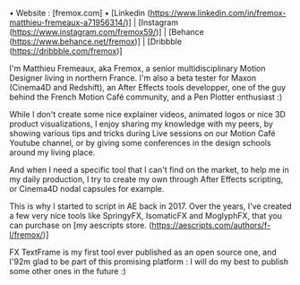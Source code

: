 • Website : [fremox.com]
• [Linkedin (https://www.linkedin.com/in/fremox-matthieu-fremeaux-a71956314/)] | [Instagram (https://www.instagram.com/fremox59/)] | [Behance (https://www.behance.net/fremox)] | [Dribbble (https://dribbble.com/fremox)]

I'm Matthieu Fremeaux, aka Fremox, a senior multidisciplinary Motion Designer living in northern France.
I'm also a beta tester for Maxon (Cinema4D and Redshift), an After Effects tools developper, one of the guy behind the French Motion Café community, and a Pen Plotter enthusiast :)

While I don't create some nice explainer videos, animated logos or nice 3D product visuaIizations, I enjoy sharing my knowledge with my peers, by showing various tips and tricks during Live sessions on our Motion Café Youtube channel, or by giving some conferences in the design schools around my living place.

And when I need a specific tool that I can't find on the market, to help me in my daily production, I try to create my own through After Effects scripting, or Cinema4D nodal capsules for example.

This is why I started to script in AE back in 2017. Over the years, I've created a few very nice tools like SpringyFX, IsomaticFX and MoglyphFX, that you can purchase on [my aescripts store. (https://aescripts.com/authors/f-l/fremox/)]

FX TextFrame is my first tool ever published as an open source one, and I\'92m glad to be part of this promising platform : I will do my best to publish some other ones in the future :)
